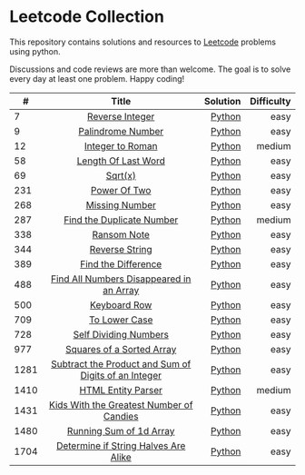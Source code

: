 # Leetcode Collection

This repository contains solutions and resources to [Leetcode](https://www.leetcode.com "Leetcode.com") problems using python. 

Discussions and code reviews are more than welcome. The goal is to solve every day at least one problem. Happy coding!

| #        | Title           | Solution  | Difficulty | 
| ------------- |:-------------:| -----:|-----:|
| 7     | [Reverse Integer](https://leetcode.com/problems/reverse-integer/ "Leetcode.com")  | [Python](https://github.com/fRedelaar/leetcode/blob/main/python/7-reverse-Integer.py)   | easy        |
| 9     | [Palindrome Number](https://leetcode.com/problems/palindrome-number/ "Leetcode.com")  | [Python](https://github.com/fRedelaar/leetcode/blob/main/python/9-PalindromeNumber.py)   | easy        |
| 12     | [Integer to Roman](https://leetcode.com/problems/integer-to-roman/ "Leetcode.com")  | [Python](https://github.com/fRedelaar/leetcode/blob/main/python/12-integer-to-roman.py)   | medium        |
| 58     | [Length Of Last Word](https://leetcode.com/problems/length-of-last-word/submissions/ "Leetcode.com")  | [Python](https://github.com/fRedelaar/leetcode/blob/main/python/58-length-of-last-word.py)   | easy        |
| 69     | [Sqrt(x)](https://leetcode.com/problems/sqrtx/ "Leetcode.com")  | [Python](https://github.com/fRedelaar/leetcode/blob/main/python/69-sqrt(x).py)  | easy        |
|  231    | [Power Of Two](https://leetcode.com/problems/power-of-two/ "Leetcode.com")  | [Python](https://github.com/fRedelaar/leetcode/blob/main/python/231-power-of-two.py)  | easy        |
|  268    | [Missing Number](https://leetcode.com/problems/missing-number/ "Leetcode.com")  | [Python](https://github.com/fRedelaar/leetcode/blob/main/python/268-missing-number.py)  | easy        |
|  287    | [Find the Duplicate Number](https://leetcode.com/problems/find-the-duplicate-number/ "Leetcode.com")  | [Python](https://github.com/fRedelaar/leetcode/blob/main/python/287-Find-the-Duplicate-Number.py)  | medium        |
| 338    | [Ransom Note](https://leetcode.com/problem/ransom-note/ "Leetcode.com")  | [Python](https://github.com/fRedelaar/leetcode/blob/main/python/338-ransomnote.py)  | easy        |
|  344    | [Reverse String](https://leetcode.com/problems/reverse-string/ "Leetcode.com")  | [Python](https://github.com/fRedelaar/leetcode/blob/main/python/344-reverseString.py)  | easy        |
|  389    | [Find the Difference](https://leetcode.com/problems/find-the-difference/ "Leetcode.com")  | [Python](https://github.com/fRedelaar/leetcode/blob/main/python/389-Find-the-Difference.py)  | easy        |
|  488    | [Find All Numbers Disappeared in an Array](https://leetcode.com/problems/find-all-numbers-disappeared-in-an-array/ "Leetcode.com")  | [Python](https://github.com/fRedelaar/leetcode/blob/main/python/488-Find-All-Numbers-Disappeared-in-an-Array.py)  | easy        |
|  500    | [Keyboard Row](https://leetcode.com/problems/keyboard-row/ "Leetcode.com")  | [Python](https://github.com/fRedelaar/leetcode/blob/main/python/500-keyboard-row.py)  | easy        |
|  709    | [To Lower Case](https://leetcode.com/problems/to-lower-case/ "Leetcode.com")  | [Python](https://github.com/fRedelaar/leetcode/blob/main/python/709-to-Lower-Case.py)  | easy        |
|  728    | [Self Dividing Numbers](https://leetcode.com/problems/self-dividing-numbers/submissions/ "Leetcode.com")  | [Python](https://github.com/fRedelaar/leetcode/blob/main/python/728-self-dividing-numbers.py)  | easy        |
|  977    | [Squares of a Sorted Array](https://leetcode.com/problems/squares-of-a-sorted-array/ "Leetcode.com")  | [Python](https://github.com/fRedelaar/leetcode/blob/main/python/977-Squares-of-a-Sorted-Array.py)  | easy        |
|  1281    | [Subtract the Product and Sum of Digits of an Integer](https://leetcode.com/problems/subtract-the-product-and-sum-of-digits-of-an-integer/ "Leetcode.com")  | [Python](https://github.com/fRedelaar/leetcode/blob/main/python/1281-Subtract-the-Product-and-Sum-of-Digits-of-an-Integer.py)  | easy        |
|  1410    | [HTML Entity Parser](https://leetcode.com/problems/html-entity-parser/ "Leetcode.com")  | [Python](https://github.com/fRedelaar/leetcode/blob/main/python/1410-HTML-Entity-Parser.py)  | medium        |
|  1431    | [Kids With the Greatest Number of Candies](https://leetcode.com/problems/kids-with-the-greatest-number-of-candies/ "Leetcode.com")  | [Python](https://github.com/fRedelaar/leetcode/blob/main/python/1431-KidsWithCandies.py)  | easy        |
|  1480    | [Running Sum of 1d Array](https://leetcode.com/problems/running-sum-of-1d-array/ "Leetcode.com")  | [Python](https://github.com/fRedelaar/leetcode/blob/main/python/1480-running-sum-of-1D-array.py)  | easy        |
|  1704    | [Determine if String Halves Are Alike](https://leetcode.com/problems/determine-if-string-halves-are-alike/ "Leetcode.com")  | [Python](https://github.com/fRedelaar/leetcode/blob/main/python/1704-Determine-if-String-Halves-Are-Alike.py)  | easy        |

